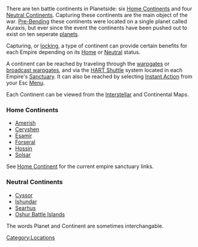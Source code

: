There are ten battle continents in Planetside: six [Home
Continents](Home_Continent.md) and four [Neutral
Continents](Neutral_Continent.md). Capturing these continents
are the main object of the war. [Pre-Bending](The_Bending.md)
these continents were located on a single planet called Auraxis, but
ever since the event the continents have been pushed out to exist on ten
seperate [planets](planet.md).

Capturing, or [locking](Continental_lock.md), a type of
continent can provide certain benefits for each Empire depending on its
[Home](Home_Continent.md) or
[Neutral](Neutral_Continent.md) status.

A continent can be reached by traveling through the
[warpgates](warpgate.md) or [broadcast
warpgates](broadcast_warpgate.md), and via the [HART
Shuttle](HART.md) system located in each Empire's
[Sanctuary](Sanctuary.md). It can also be reached by selecting
[Instant Action](Instant_Action.md) from your Esc
[Menu](Menu.md).

Each Continent can be viewed from the
[Interstellar](Interstellar_Map.md) and Continental Maps.

### Home Continents

- [Amerish](Amerish.md)
- [Ceryshen](Ceryshen.md)
- [Esamir](Esamir.md)
- [Forseral](Forseral.md)
- [Hossin](Hossin.md)
- [Solsar](Solsar.md)

See [Home Continent](Home_Continent.md) for the current empire
sanctuary links.

### Neutral Continents

- [Cyssor](Cyssor.md)
- [Ishundar](Ishundar.md)
- [Searhus](Searhus.md)
- [Oshur Battle Islands](Battle_Islands.md)

The words Planet and Continent are sometimes interchangable.

[Category:Locations](Category:Locations.md)
